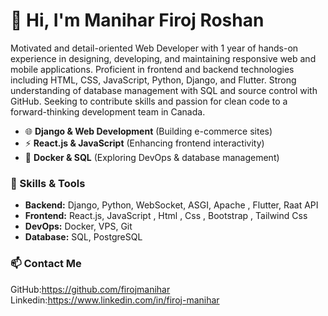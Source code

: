 # 👋 Hi, I'm Manihar Firoj Roshan  

Motivated and detail-oriented Web Developer with 1 year of hands-on experience in designing, developing, and maintaining responsive web and mobile applications. Proficient in frontend and backend technologies including HTML, CSS, JavaScript, Python, Django, and Flutter. Strong understanding of database management with SQL and source control with GitHub. Seeking to contribute skills and passion for clean code to a forward-thinking development team in Canada.

- 🌐 **Django & Web Development** (Building e-commerce sites)  
- ⚡ **React.js & JavaScript** (Enhancing frontend interactivity)  
- 🐳 **Docker & SQL** (Exploring DevOps & database management)  

### 🔧 Skills & Tools  
- **Backend:** Django, Python, WebSocket, ASGI, Apache , Flutter, Raat API
- **Frontend:** React.js, JavaScript , Html , Css , Bootstrap , Tailwind Css
- **DevOps:** Docker, VPS, Git  
- **Database:** SQL, PostgreSQL  

### 📫 Contact Me   
GitHub:https://github.com/firojmanihar
Linkedin:https://www.linkedin.com/in/firoj-manihar